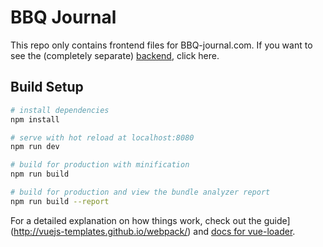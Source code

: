 # BBQ Journal

This repo only contains frontend files for BBQ-journal.com. If you want to see the (completely separate) [backend](https://github.com/benskyio/bbqjournal-backend), click here.

## Build Setup

``` bash
# install dependencies
npm install

# serve with hot reload at localhost:8080
npm run dev

# build for production with minification
npm run build

# build for production and view the bundle analyzer report
npm run build --report
```

For a detailed explanation on how things work, check out the guide](http://vuejs-templates.github.io/webpack/) and [docs for vue-loader](http://vuejs.github.io/vue-loader).
